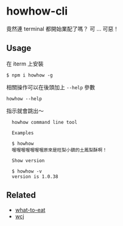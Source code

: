 # howhow-cli
竟然連 terminal 都開始業配了嗎？ 可 ... 可惡！

## Usage

在 iterm 上安裝
```shell
$ npm i howhow -g
```

相關操作可以在後頭加上 `--help` 參數
```shell
howhow --help
```

指示就會跳出～
```shell
  howhow command line tool

  Examples

  $ howhow
  喔喔喔喔喔喔喔原來是旺梨小鎮的土鳳梨酥啊！

  Show version

  $ howhow -v
  version is 1.0.38
```

## Related
- [what-to-eat](https://github.com/WeiChiaChang/what-to-eat)
- [wcj](https://github.com/jaywcjlove/wcj)
